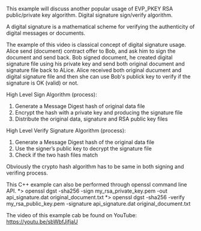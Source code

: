 This example will discuss another popular usage of EVP_PKEY RSA public/private key algorithm. Digital signature sign/verify algorithm.

A digital signature is a mathematical scheme for verifying the authenticity of digital messages or documents.

The example of this video is classical concept of digital signature usage. Alice send (document) contract offer to Bob, and ask him to sign the document and send back.
Bob signed document, he created digital signature file using his private key and send both original document and signature file back to ALice.
Alice received both original ducument and digital signature file and then she can use Bob's publick key to verify if the signature is OK (valid) or not.

High Level Sign Algorithm (process):
 1)  Generate a Message Digest hash of original data file
 2)  Encrypt the hash with a private key and producing the signature file
 3)  Distribute the original data, signature and RSA public key files

High Level Verify Signature Algorithm (process):
  1) Generate a Message Digest hash of the original data file
  2) Use the signer’s public key to decrypt the signature file
  3) Check if the two hash files match

Obviously the crypto hash algorithm has to be same in both signing and verifing process.

This C++ example can also be performed through openssl command line API.
*> openssl dgst -sha256 -sign my_rsa_private_key.pem -out api_signature.dat original_document.txt
*> openssl dgst -sha256 -verify my_rsa_public_key.pem -signature api_signature.dat original_document.txt

The video of this example cab be found on YouTube: https://youtu.be/sbWbfJjfjaU
